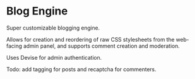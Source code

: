 # Blog Engine

Super customizable blogging engine. 

Allows for creation and reordering of raw CSS stylesheets from the web-facing admin panel, and supports comment creation and moderation.

Uses Devise for admin authentication. 

Todo: add tagging for posts and recaptcha for commenters. 

